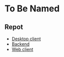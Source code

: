 # To Be Named

## Repot

* [Desktop client](https://github.com/FINDarkside/tobenamed-desktop-client)
* [Backend](https://github.com/FINDarkside/tobenamed-backend)
* [Web client](https://github.com/FINDarkside/tobenamed-web-client)
